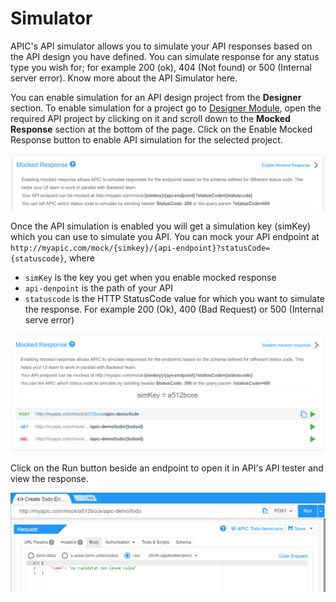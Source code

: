 # Simulator

APIC's API simulator allows you to simulate your API responses based on the API design you have defined. You can simulate response for any status type you wish for; for example 200 \(ok\), 404 \(Not found\) or 500 \(Internal server error\). Know more about the API Simulator here.

You can enable simulation for an API design project from the **Designer** section. To enable simulation for a project go to [Designer Module](designer/), open the required API project by clicking on it and scroll down to the **Mocked Response** section at the bottom of the page. Click on the Enable Mocked Response button to enable API simulation for the selected project.

![](.gitbook/assets/APIC-enable-simulator%20%281%29.PNG)

Once the API simulation is enabled you will get a simulation key \(simKey\) which you can use to simulate you API. You can mock your API endpoint at `http://myapic.com/mock/{simkey}/{api-endpoint}?statusCode={statuscode}`, where

* `simKey` is the key you get when you enable mocked response
* `api-denpoint` is the path of your API
* `statuscode` is the HTTP StatusCode value for which you want to simulate the response. For example 200 \(Ok\), 400 \(Bad Request\) or 500 \(Internal serve error\)

![](.gitbook/assets/apic-simulator%20%281%29.PNG)

Click on the Run button beside an endpoint to open it in API's API tester and view the response.

![](.gitbook/assets/apic-simulator-run%20%281%29.PNG)

